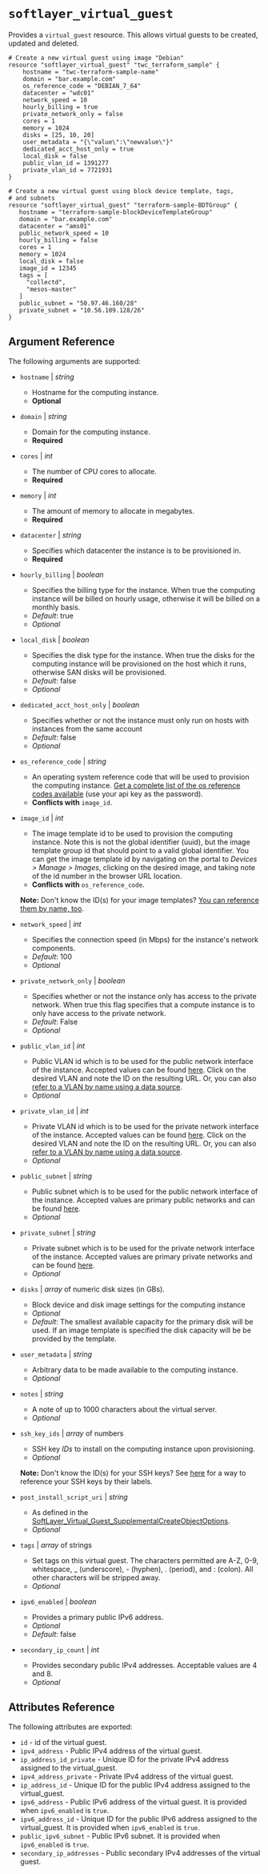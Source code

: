 # `softlayer_virtual_guest`

Provides a `virtual_guest` resource. This allows virtual guests to be created, updated and deleted.

```hcl
# Create a new virtual guest using image "Debian"
resource "softlayer_virtual_guest" "twc_terraform_sample" {
    hostname = "twc-terraform-sample-name"
    domain = "bar.example.com"
    os_reference_code = "DEBIAN_7_64"
    datacenter = "wdc01"
    network_speed = 10
    hourly_billing = true
    private_network_only = false
    cores = 1
    memory = 1024
    disks = [25, 10, 20]
    user_metadata = "{\"value\":\"newvalue\"}"
    dedicated_acct_host_only = true
    local_disk = false
    public_vlan_id = 1391277
    private_vlan_id = 7721931
}
```

```hcl
# Create a new virtual guest using block device template, tags,
# and subnets
resource "softlayer_virtual_guest" "terraform-sample-BDTGroup" {
   hostname = "terraform-sample-blockDeviceTemplateGroup"
   domain = "bar.example.com"
   datacenter = "ams01"
   public_network_speed = 10
   hourly_billing = false
   cores = 1
   memory = 1024
   local_disk = false
   image_id = 12345
   tags = [
     "collectd",
     "mesos-master"
   ]
   public_subnet = "50.97.46.160/28"
   private_subnet = "10.56.109.128/26"
}
```

## Argument Reference

The following arguments are supported:

*   `hostname` | *string*
    * Hostname for the computing instance.
    * **Optional**
*   `domain` | *string*
    * Domain for the computing instance.
    * **Required**
*   `cores` | *int*
    * The number of CPU cores to allocate.
    * **Required**
*   `memory` | *int*
    * The amount of memory to allocate in megabytes.
    * **Required**
*   `datacenter` | *string*
    * Specifies which datacenter the instance is to be provisioned in.
    * **Required**
*   `hourly_billing` | *boolean*
    * Specifies the billing type for the instance. When true the computing instance will be billed on hourly usage, otherwise it will be billed on a monthly basis.
    * *Default*: true
    * *Optional*
*   `local_disk` | *boolean*
    * Specifies the disk type for the instance. When true the disks for the computing instance will be provisioned on the host which it runs, otherwise SAN disks will be provisioned.
    * *Default*: false
    * *Optional*
*   `dedicated_acct_host_only` | *boolean*
    * Specifies whether or not the instance must only run on hosts with instances from the same account
    * *Default*: false
    * *Optional*
*   `os_reference_code` | *string*
    * An operating system reference code that will be used to provision the computing instance. [Get a complete list of the os reference codes available](https://api.softlayer.com/rest/v3/SoftLayer_Virtual_Guest_Block_Device_Template_Group/getVhdImportSoftwareDescriptions.json?objectMask=referenceCode) (use your api key as the password).
    * **Conflicts with** `image_id`.
*   `image_id` | *int*
    * The image template id to be used to provision the computing instance. Note this is not the global identifier (uuid), but the image template group id that should point to a valid global identifier. You can get the image template id by navigating on the portal to _Devices > Manage > Images_, clicking on the desired image, and taking note of the id number in the browser URL location.
    * **Conflicts with** `os_reference_code`.

    **Note:** Don't know the ID(s) for your image templates? [You can reference them by name, too](https://github.com/softlayer/terraform-provider-softlayer/blob/master/docs/datasources/softlayer_image_template.md).

*   `network_speed` | *int*
    * Specifies the connection speed (in Mbps) for the instance's network components.
    * *Default*: 100
    * *Optional*
*   `private_network_only` | *boolean*
    * Specifies whether or not the instance only has access to the private network. When true this flag specifies that a compute instance is to only have access to the private network.
    * *Default*: False
    * *Optional*
*   `public_vlan_id` | *int*
    * Public VLAN id which is to be used for the public network interface of the instance. Accepted values can be found [here](https://control.softlayer.com/network/vlans). Click on the desired VLAN and note the ID on the resulting URL. Or, you can also [refer to a VLAN by name using a data source](https://github.com/softlayer/terraform-provider-softlayer/blob/master/docs/datasources/softlayer_vlan.md).
    * *Optional*
*   `private_vlan_id` | *int*
    * Private VLAN id which is to be used for the private network interface of the instance. Accepted values can be found [here](https://control.softlayer.com/network/vlans). Click on the desired VLAN and note the ID on the resulting URL. Or, you can also [refer to a VLAN by name using a data source](https://github.com/softlayer/terraform-provider-softlayer/blob/master/docs/datasources/softlayer_vlan.md).
    * *Optional*
*   `public_subnet` | *string*
    * Public subnet which is to be used for the public network interface of the instance. Accepted values are primary public networks and can be found [here](https://control.softlayer.com/network/subnets).
    * *Optional*
*   `private_subnet` | *string*
    * Private subnet which is to be used for the private network interface of the instance. Accepted values are primary private networks and can be found [here](https://control.softlayer.com/network/subnets).
    * *Optional*
*   `disks` | *array* of numeric disk sizes (in GBs).
    * Block device and disk image settings for the computing instance
    * *Optional*
    * *Default*: The smallest available capacity for the primary disk will be used. If an image template is specified the disk capacity will be be provided by the template.
*   `user_metadata` | *string*
    * Arbitrary data to be made available to the computing instance.
    * *Optional*
*   `notes` | *string*
    * A note of up to 1000 characters about the virtual server.
    * *Optional*
*   `ssh_key_ids` | *array* of numbers
    * SSH key _IDs_ to install on the computing instance upon provisioning.
    * *Optional*

    **Note:** Don't know the ID(s) for your SSH keys? See [here](https://github.com/softlayer/terraform-provider-softlayer/blob/master/docs/datasources/softlayer_ssh_key.md) for a way to reference your SSH keys by their labels.

*   `post_install_script_uri` | *string*
    * As defined in the [SoftLayer_Virtual_Guest_SupplementalCreateObjectOptions](https://sldn.softlayer.com/reference/datatypes/SoftLayer_Virtual_Guest_SupplementalCreateObjectOptions).
    * *Optional*
*   `tags` | *array* of strings
    * Set tags on this virtual guest. The characters permitted are A-Z, 0-9, whitespace, _ (underscore), - (hyphen), . (period), and : (colon). All other characters will be stripped away.
    * *Optional*
*   `ipv6_enabled` | *boolean*
    * Provides a primary public IPv6 address.
    * *Optional*
    * *Default*: false
*   `secondary_ip_count` | *int*
    * Provides secondary public IPv4 addresses. Acceptable values are 4 and 8. 
    * *Optional*

## Attributes Reference

The following attributes are exported:

* `id` - id of the virtual guest.
* `ipv4_address` - Public IPv4 address of the virtual guest.
* `ip_address_id_private` - Unique ID for the private IPv4 address assigned to the virtual_guest.
* `ipv4_address_private` - Private IPv4 address of the virtual guest.
* `ip_address_id` - Unique ID for the public IPv4 address assigned to the virtual_guest.
* `ipv6_address` - Public IPv6 address of the virtual guest. It is provided when `ipv6_enabled` is `true`.
* `ipv6_address_id` - Unique ID for the public IPv6 address assigned to the virtual_guest. It is provided when `ipv6_enabled` is `true`.
* `public_ipv6_subnet` - Public IPv6 subnet. It is provided when `ipv6_enabled` is `true`.
* `secondary_ip_addresses` - Public secondary IPv4 addresses of the virtual guest.



